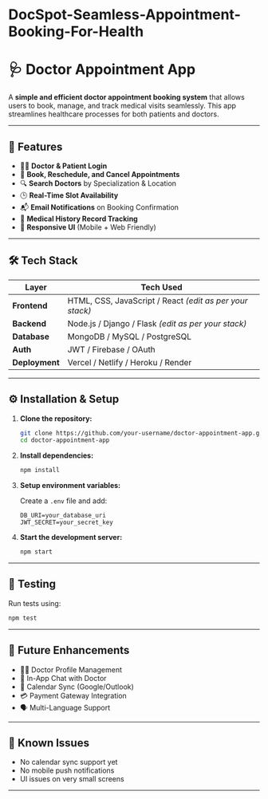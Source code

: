 # DocSpot-Seamless-Appointment-Booking-For-Health
# 🩺 Doctor Appointment App

A **simple and efficient doctor appointment booking system** that allows users to book, manage, and track medical visits seamlessly. This app streamlines healthcare processes for both patients and doctors.

---

## 🚀 Features

* 👨‍⚕️ **Doctor & Patient Login**
* 📅 **Book, Reschedule, and Cancel Appointments**
* 🔍 **Search Doctors** by Specialization & Location
* 🕒 **Real-Time Slot Availability**
* 📬 **Email Notifications** on Booking Confirmation
* 📜 **Medical History Record Tracking**
* 📱 **Responsive UI** (Mobile + Web Friendly)

---

## 🛠️ Tech Stack

| Layer          | Tech Used                                                |
| -------------- | -------------------------------------------------------- |
| **Frontend**   | HTML, CSS, JavaScript / React *(edit as per your stack)* |
| **Backend**    | Node.js / Django / Flask *(edit as per your stack)*      |
| **Database**   | MongoDB / MySQL / PostgreSQL                             |
| **Auth**       | JWT / Firebase / OAuth                                   |
| **Deployment** | Vercel / Netlify / Heroku / Render                       |

---

## ⚙️ Installation & Setup

1. **Clone the repository:**

   ```bash
   git clone https://github.com/your-username/doctor-appointment-app.git
   cd doctor-appointment-app
   ```

2. **Install dependencies:**

   ```bash
   npm install
   ```

3. **Setup environment variables:**

   Create a `.env` file and add:

   ```env
   DB_URI=your_database_uri
   JWT_SECRET=your_secret_key
   ```

4. **Start the development server:**

   ```bash
   npm start
   ```

---

## 🧪 Testing

Run tests using:

```bash
npm test
```

---

## 📌 Future Enhancements

* 👨‍⚕️ Doctor Profile Management
* 💬 In-App Chat with Doctor
* 📆 Calendar Sync (Google/Outlook)
* 💳 Payment Gateway Integration
* 🗣️ Multi-Language Support

---

## 🐞 Known Issues

* No calendar sync support yet
* No mobile push notifications
* UI issues on very small screens

---
